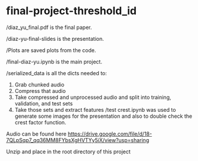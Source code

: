 # final-project-threshold_id

/diaz_yu_final.pdf is the final paper. 

/diaz-yu-final-slides is the presentation. 

/Plots are saved plots from the code. 

/final-diaz-yu.ipynb is the main project. 

/serialized_data is all the dicts needed to:
1. Grab chunked audio
2. Compress that audio
3. Take compressed  and unprocessed audio and split into 
training, validation, and test sets
4. Take those sets and extract features
/test crest.ipynb was used to generate some images for the presentation
and also to double check the crest factor function.

Audio can be found here https://drive.google.com/file/d/18-7QLpSqp7_qq36MM8FYbsXgHVTYy5iX/view?usp=sharing

Unzip and place in the root directory of this project
